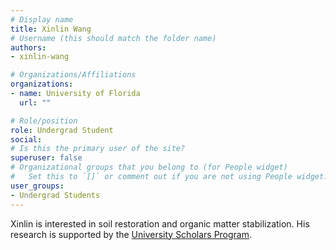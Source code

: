 ```yaml
---
# Display name
title: Xinlin Wang
# Username (this should match the folder name)
authors:
- xinlin-wang

# Organizations/Affiliations
organizations:
- name: University of Florida
  url: ""

# Role/position
role: Undergrad Student
social:
# Is this the primary user of the site?
superuser: false
# Organizational groups that you belong to (for People widget)
#   Set this to `[]` or comment out if you are not using People widget.
user_groups:
- Undergrad Students
---
```


Xinlin is interested in soil restoration and organic matter stabilization. His research is supported by the [University Scholars Program](https://cals.ufl.edu/getinvolved/honors/universityscholars/). 